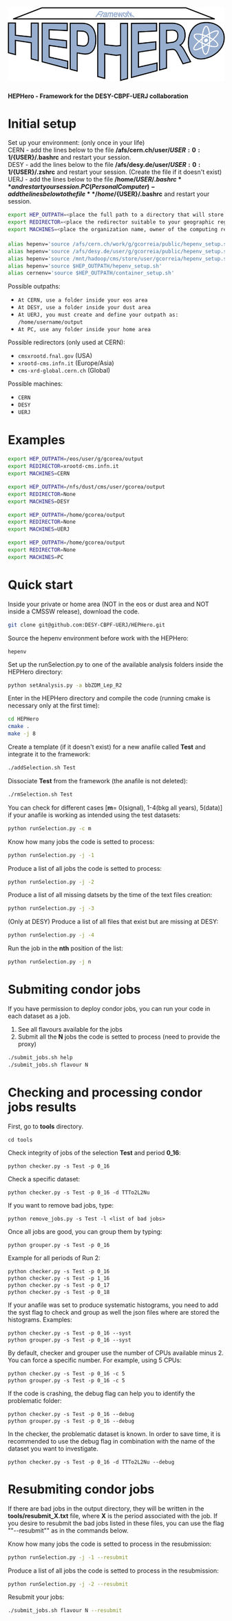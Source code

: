 # ![HEPHERO](logoframe.svg)

**HEPHero - Framework for the DESY-CBPF-UERJ collaboration**

# Initial setup

Set up your environment: (only once in your life)   
CERN - add the lines below to the file **/afs/cern.ch/user/${USER:0:1}/${USER}/.bashrc** and restart your session.   
DESY - add the lines below to the file **/afs/desy.de/user/${USER:0:1}/${USER}/.zshrc** and restart your session. (Create the file if it doesn't exist)   
UERJ - add the lines below to the file **/home/${USER}/.bashrc** and restart your session.   
PC (Personal Computer) - add the lines below to the file **/home/${USER}/.bashrc** and restart your session.

```bash
export HEP_OUTPATH=<place the full path to a directory that will store the outputs>
export REDIRECTOR=<place the redirector suitable to your geographic region>
export MACHINES=<place the organization name, owner of the computing resources>

alias hepenv='source /afs/cern.ch/work/g/gcorreia/public/hepenv_setup.sh'  #(CERN)
alias hepenv='source /afs/desy.de/user/g/gcorreia/public/hepenv_setup.sh'  #(DESY)
alias hepenv='source /mnt/hadoop/cms/store/user/gcorreia/hepenv_setup.sh'  #(UERJ)
alias hepenv='source $HEP_OUTPATH/hepenv_setup.sh'                         #(PC)
alias cernenv='source $HEP_OUTPATH/container_setup.sh'                     #(PC)
```

Possible outpaths:   

* `At CERN, use a folder inside your eos area` 
* `At DESY, use a folder inside your dust area`
* `At UERJ, you must create and define your outpath as: /home/username/output`
* `At PC, use any folder inside your home area`

Possible redirectors (only used at CERN):   

* `cmsxrootd.fnal.gov` (USA)
* `xrootd-cms.infn.it` (Europe/Asia)
* `cms-xrd-global.cern.ch` (Global)

Possible machines:   

* `CERN`
* `DESY`
* `UERJ`

# Examples

```bash
export HEP_OUTPATH=/eos/user/g/gcorea/output
export REDIRECTOR=xrootd-cms.infn.it
export MACHINES=CERN
```

```bash
export HEP_OUTPATH=/nfs/dust/cms/user/gcorea/output
export REDIRECTOR=None
export MACHINES=DESY
```

```bash
export HEP_OUTPATH=/home/gcorea/output
export REDIRECTOR=None
export MACHINES=UERJ
```

```bash
export HEP_OUTPATH=/home/gcorea/output
export REDIRECTOR=None
export MACHINES=PC
```

# Quick start

Inside your private or home area (NOT in the eos or dust area and NOT inside a CMSSW release), download the code.

```bash
git clone git@github.com:DESY-CBPF-UERJ/HEPHero.git
```

Source the hepenv environment before work with the HEPHero:
```
hepenv
```

Set up the runSelection.py to one of the available analysis folders inside the HEPHero directory:
```bash
python setAnalysis.py -a bbZDM_Lep_R2
```

Enter in the HEPHero directory and compile the code (running cmake is necessary only at the first time):
```bash
cd HEPHero
cmake .
make -j 8
```

Create a template (if it doesn't exist) for a new anafile called **Test** and integrate it to the framework:
```bash
./addSelection.sh Test
```
Dissociate **Test** from the framework (the anafile is not deleted):
```bash
./rmSelection.sh Test
```

You can check for different cases [**m**= 0(signal), 1-4(bkg all years), 5(data)] if your anafile is working as intended using the test datasets:

```bash
python runSelection.py -c m
```

Know how many jobs the code is setted to process:

```bash
python runSelection.py -j -1
```

Produce a list of all jobs the code is setted to process:

```bash
python runSelection.py -j -2
```

Produce a list of all missing datsets by the time of the text files creation:

```bash
python runSelection.py -j -3
```

(Only at DESY) Produce a list of all files that exist but are missing at DESY:

```bash
python runSelection.py -j -4
```

Run the job in the **nth** position of the list:

```bash
python runSelection.py -j n
```

# Submiting condor jobs

If you have permission to deploy condor jobs, you can run your code in each dataset as a job.

1. See all flavours available for the jobs
2. Submit all the **N** jobs the code is setted to process (need to provide the proxy)

```bash
./submit_jobs.sh help
./submit_jobs.sh flavour N
```

# Checking and processing condor jobs results

First, go to **tools** directory.

```
cd tools
```

Check integrity of jobs of the selection **Test** and period **0_16**:

```
python checker.py -s Test -p 0_16
```
Check a specific dataset:
```
python checker.py -s Test -p 0_16 -d TTTo2L2Nu
```

If you want to remove bad jobs, type:

```
python remove_jobs.py -s Test -l <list of bad jobs>
```

Once all jobs are good, you can group them by typing:

```
python grouper.py -s Test -p 0_16
```

Example for all periods of Run 2:

```
python checker.py -s Test -p 0_16
python checker.py -s Test -p 1_16
python checker.py -s Test -p 0_17
python checker.py -s Test -p 0_18
```

If your anafile was set to produce systematic histograms, you need to add the syst flag to check and group as well the json files where are stored the histograms. Examples:

```
python checker.py -s Test -p 0_16 --syst
python grouper.py -s Test -p 0_16 --syst
```

By default, checker and grouper use the number of CPUs available minus 2. You can force a specific number. For example, using 5 CPUs:
```
python checker.py -s Test -p 0_16 -c 5
python grouper.py -s Test -p 0_16 -c 5
```

If the code is crashing, the debug flag can help you to identify the problematic folder:
```
python checker.py -s Test -p 0_16 --debug
python grouper.py -s Test -p 0_16 --debug
```
In the checker, the problematic dataset is known. In order to save time, it is recommended to use the debug flag in combination with the name of the dataset you want to investigate.
```
python checker.py -s Test -p 0_16 -d TTTo2L2Nu --debug
```

# Resubmiting condor jobs

If there are bad jobs in the output directory, they will be written in the **tools/resubmit_X.txt** file, where **X** is the period associated with the job. If you desire to resubmit the bad jobs listed in these files, you can use the flag ""--resubmit"" as in the commands below.

Know how many jobs the code is setted to process in the resubmission:

```bash
python runSelection.py -j -1 --resubmit
```

Produce a list of all jobs the code is setted to process in the resubmission:

```bash
python runSelection.py -j -2 --resubmit
```

Resubmit your jobs:

```bash
./submit_jobs.sh flavour N --resubmit
```



<!---
# PC setup

Run the HEPHero in your personal computer is usefull for local development and working with opendata. To use the HEPHero in your PC, you need to download the list of files below from the link: https://cernbox.cern.ch/s/LNGQ6aDRQ9gzZNu. Then, place them inside the **HEP_OUTPATH** directory.

* `hepenv_setup.sh`
* `container_setup.sh`
* `libtorch_fix`
* `centos7-core_latest.sif`

The Cern Virtual Machine - File System (CernVM-FS) provides a scalable, reliable and low-maintenance software distribution service. It was developed to assist High Energy Physics (HEP) collaborations to deploy software on the worldwide-distributed computing infrastructure used to run data processing applications. Installing and setting up CVMFS:
```bash
wget https://ecsft.cern.ch/dist/cvmfs/cvmfs-release/cvmfs-release-latest_all.deb
sudo dpkg -i cvmfs-release-latest_all.deb
rm -f cvmfs-release-latest_all.deb
sudo apt-get update
sudo apt-get install cvmfs
sudo cvmfs_config setup
systemctl restart autofs
```
Write the content below in the file: **/etc/cvmfs/default.local**
```bash
CVMFS_REPOSITORIES=sft.cern.ch
CVMFS_HTTP_PROXY=DIRECT
CVMFS_CLIENT_PROFILE=single
```
Finish the setup typing:
```bash
sudo cvmfs_config setup
cvmfs_config probe
```

After having followed the steps above, everytime you desire to run the HEPHero framework in your PC, you need to create the container with the cern environment, typing:
```bash
cernenv
```
Inside the container, you will be moved to the **HEP_OUTPATH** directory. There, you must set up the hepenv environment (the **hepenv** command decribed above doesn't work in the PC setup) using the commnand below:
```bash
source hepenv_setup.sh
```
Now, the setup is completed and you can go to the HEPHero directory and run the framework. To leave the container, you must type:
```bash
exit
```
-->



<!---
# Working with CMS opendata using HEPHero inside a container

Create a **work_directory** to be the base directory of your CMS opendata analysis. Inside the **work_directory**, create another directory with name **opendata** and inside of it, download the list of datasets below (root files) from the links: https://cernbox.cern.ch/s/hseBba66wpQhPsZ or https://opendata.web.cern.ch/record/12350.

* `GluGluToHToTauTau.root`
* `VBF_HToTauTau.root`
* `DYJetsToLL.root`
* `TTbar.root`
* `W1JetsToLNu.root`
* `W2JetsToLNu.root`
* `W3JetsToLNu.root`
* `Run2012B_TauPlusX.root`
* `Run2012C_TauPlusX.root`

Install docker and pull the image **gilsoncs/cms-opendata-docker** from docker hub:
```bash
docker pull gilsoncs/cms-opendata-docker
```

Inside the **work_directory** (important), start the container:
```bash
docker run -it -P --device /dev/fuse --cap-add SYS_ADMIN -v $PWD:/home/work -e CVMFS_MOUNTS="sft.cern.ch cms.cern.ch" --security-opt apparmor:unconfined gilsoncs/cms-opendata-docker
```
The starting procedure can take a while depending on the speed of your internet connection.
-->



<!---
# Self-contained HEPHero container

HEPHero framework can be fitted in a Docker container in order to be system agnostic, in order to fully work you need to mount `CVMFS` (CERN VM File System) in you own computer, the following command is used to mount in you root repository using the `cvmfs/service` docker image.

```bash
docker run --rm --name cvmfs -e CVMFS_CLIENT_PROFILE=single -e CVMFS_REPOSITORIES=sft.cern.ch --cap-add SYS_ADMIN --device /dev/fuse -v /cvmfs:/cvmfs:shared registry.cern.ch/cvmfs/service
```

## Building

```bash
docker build -t hephero_standalone .
```

## Running

```bash
docker run -it --rm --name hephero -v /cvmfs:/cvmfs:shared hephero_standalone
```

If you want to make the data inside the container persistent (in order to access root files not shipped in the container or edit anafiles) you can use the `--mount` with HEPHero's mountpoint:

```bash
docker run -it --rm --name hephero -v /cvmfs:/cvmfs:shared --mount type=volume,dst=/home/hero/HEPHero,volume-driver=local,volume-opt=type=none,volume-opt=o=bind,volume-opt=device=/path/in/host/to/mount/hephero/folder hephero_standalone
```

Remember that unlike bind mounts, the mount operation do not create the mount folder automatically, so you shold create the folder before running the container:

```bash
mkdir -p /path/in/host/to/mount/hephero/folder
```
-->
